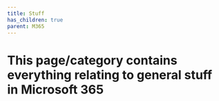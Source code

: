 ```yaml
---
title: Stuff
has_children: true
parent: M365
---
```


# This page/category contains everything relating to general stuff in Microsoft 365
 
